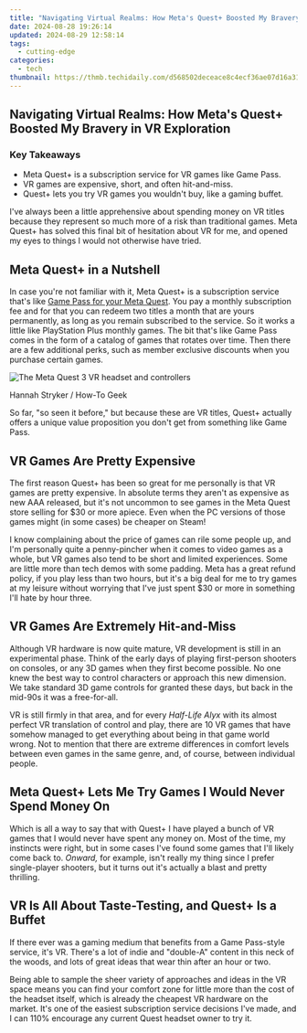 ```yaml
---
title: "Navigating Virtual Realms: How Meta's Quest+ Boosted My Bravery in VR Exploration"
date: 2024-08-28 19:26:14
updated: 2024-08-29 12:58:14
tags:
  - cutting-edge
categories:
  - tech
thumbnail: https://thmb.techidaily.com/d568502deceace8c4ecf36ae07d16a3133e76d13956dfbeb425d156edf1af5a5.png
---
```


## Navigating Virtual Realms: How Meta's Quest+ Boosted My Bravery in VR Exploration

### Key Takeaways

* Meta Quest+ is a subscription service for VR games like Game Pass.
* VR games are expensive, short, and often hit-and-miss.
* Quest+ lets you try VR games you wouldn't buy, like a gaming buffet.

 I've always been a little apprehensive about spending money on VR titles because they represent so much more of a risk than traditional games. Meta Quest+ has solved this final bit of hesitation about VR for me, and opened my eyes to things I would not otherwise have tried.

##  Meta Quest+ in a Nutshell

 In case you're not familiar with it, Meta Quest+ is a subscription service that's like [Game Pass for your Meta Quest](https://screen-sharing-recording.techidaily.com/new-in-2024-rogelikes-past-present-and-emerging-futures/). You pay a monthly subscription fee and for that you can redeem two titles a month that are yours permanently, as long as you remain subscribed to the service. So it works a little like PlayStation Plus monthly games. The bit that's like Game Pass comes in the form of a catalog of games that rotates over time. Then there are a few additional perks, such as member exclusive discounts when you purchase certain games.

![The Meta Quest 3 VR headset and controllers](https://static1.howtogeekimages.com/wordpress/wp-content/uploads/2024/01/53438127273_ef00efa517_o.jpg) 

Hannah Stryker / How-To Geek

 So far, "so seen it before," but because these are VR titles, Quest+ actually offers a unique value proposition you don't get from something like Game Pass.

##  VR Games Are Pretty Expensive

 The first reason Quest+ has been so great for me personally is that VR games are pretty expensive. In absolute terms they aren't as expensive as new AAA released, but it's not uncommon to see games in the Meta Quest store selling for $30 or more apiece. Even when the PC versions of those games might (in some cases) be cheaper on Steam!

 I know complaining about the price of games can rile some people up, and I'm personally quite a penny-pincher when it comes to video games as a whole, but VR games also tend to be short and limited experiences. Some are little more than tech demos with some padding. Meta has a great refund policy, if you play less than two hours, but it's a big deal for me to try games at my leisure without worrying that I've just spent $30 or more in something I'll hate by hour three.

##  VR Games Are Extremely Hit-and-Miss

 Although VR hardware is now quite mature, VR development is still in an experimental phase. Think of the early days of playing first-person shooters on consoles, or any 3D games when they first become possible. No one knew the best way to control characters or approach this new dimension. We take standard 3D game controls for granted these days, but back in the mid-90s it was a free-for-all.

 VR is still firmly in that area, and for every _Half-Life Alyx_ with its almost perfect VR translation of control and play, there are 10 VR games that have somehow managed to get everything about being in that game world wrong. Not to mention that there are extreme differences in comfort levels between even games in the same genre, and, of course, between individual people. 

##  Meta Quest+ Lets Me Try Games I Would Never Spend Money On

 Which is all a way to say that with Quest+ I have played a bunch of VR games that I would never have spent any money on. Most of the time, my instincts were right, but in some cases I've found some games that I'll likely come back to. _Onward,_ for example, isn't really my thing since I prefer single-player shooters, but it turns out it's actually a blast and pretty thrilling.

##  VR Is All About Taste-Testing, and Quest+ Is a Buffet

 If there ever was a gaming medium that benefits from a Game Pass-style service, it's VR. There's a lot of indie and "double-A" content in this neck of the woods, and lots of great ideas that wear thin after an hour or two.

 Being able to sample the sheer variety of approaches and ideas in the VR space means you can find your comfort zone for little more than the cost of the headset itself, which is already the cheapest VR hardware on the market. It's one of the easiest subscription service decisions I've made, and I can 110% encourage any current Quest headset owner to try it.

<ins class="adsbygoogle"
     style="display:block"
     data-ad-format="autorelaxed"
     data-ad-client="ca-pub-7571918770474297"
     data-ad-slot="1223367746"></ins>



<ins class="adsbygoogle"
     style="display:block"
     data-ad-client="ca-pub-7571918770474297"
     data-ad-slot="8358498916"
     data-ad-format="auto"
     data-full-width-responsive="true"></ins>
